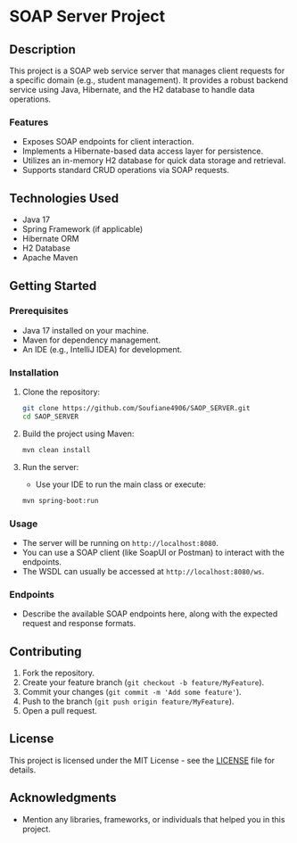 # SOAP Server Project

## Description
This project is a SOAP web service server that manages client requests for a specific domain (e.g., student management). It provides a robust backend service using Java, Hibernate, and the H2 database to handle data operations.

### Features
- Exposes SOAP endpoints for client interaction.
- Implements a Hibernate-based data access layer for persistence.
- Utilizes an in-memory H2 database for quick data storage and retrieval.
- Supports standard CRUD operations via SOAP requests.

## Technologies Used
- Java 17
- Spring Framework (if applicable)
- Hibernate ORM
- H2 Database
- Apache Maven

## Getting Started

### Prerequisites
- Java 17 installed on your machine.
- Maven for dependency management.
- An IDE (e.g., IntelliJ IDEA) for development.

### Installation

1. Clone the repository:
   ```bash
   git clone https://github.com/Soufiane4906/SAOP_SERVER.git
   cd SAOP_SERVER
   ```

2. Build the project using Maven:
   ```bash
   mvn clean install
   ```

3. Run the server:
   - Use your IDE to run the main class or execute:
   ```bash
   mvn spring-boot:run
   ```

### Usage
- The server will be running on `http://localhost:8080`.
- You can use a SOAP client (like SoapUI or Postman) to interact with the endpoints.
- The WSDL can usually be accessed at `http://localhost:8080/ws`.

### Endpoints
- Describe the available SOAP endpoints here, along with the expected request and response formats.

## Contributing
1. Fork the repository.
2. Create your feature branch (`git checkout -b feature/MyFeature`).
3. Commit your changes (`git commit -m 'Add some feature'`).
4. Push to the branch (`git push origin feature/MyFeature`).
5. Open a pull request.

## License
This project is licensed under the MIT License - see the [LICENSE](LICENSE) file for details.

## Acknowledgments
- Mention any libraries, frameworks, or individuals that helped you in this project.

